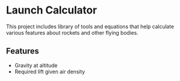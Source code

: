 
Launch Calculator
 ==
 
 This project includes library of tools and equations that help calculate various features about rockets and other flying bodies.
 
 Features
 --
 
 * Gravity at altitude
 * Required lift given air density
 